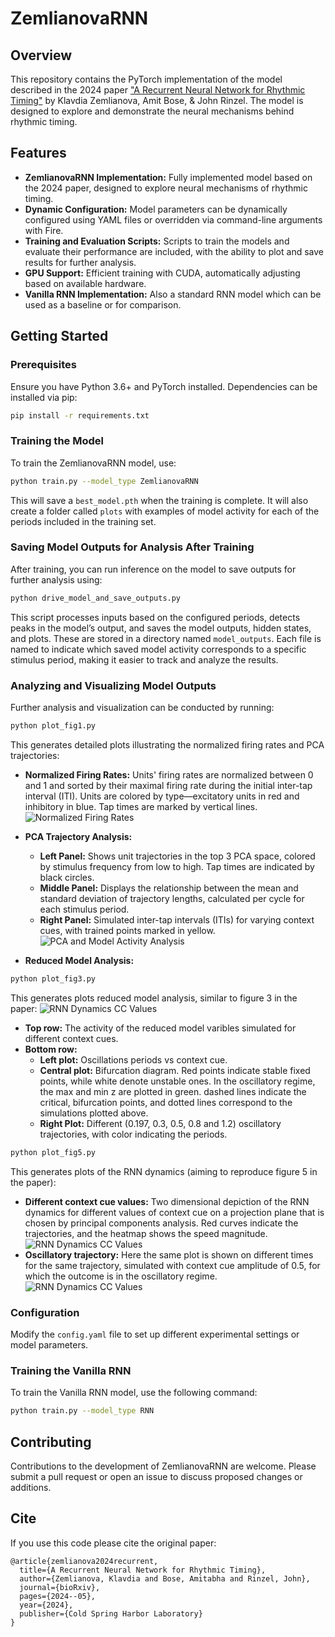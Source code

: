 # ZemlianovaRNN    

## Overview
This repository contains the PyTorch implementation of the model described in the 2024 paper ["A Recurrent Neural Network for Rhythmic Timing"](https://www.biorxiv.org/content/10.1101/2024.05.24.595797v1.abstract) by Klavdia Zemlianova, Amit Bose, & John Rinzel. The model is designed to explore and demonstrate the neural mechanisms behind rhythmic timing.

## Features
- **ZemlianovaRNN Implementation:** Fully implemented model based on the 2024 paper, designed to explore neural mechanisms of rhythmic timing.
- **Dynamic Configuration:** Model parameters can be dynamically configured using YAML files or overridden via command-line arguments with Fire.
- **Training and Evaluation Scripts:** Scripts to train the models and evaluate their performance are included, with the ability to plot and save results for further analysis.
- **GPU Support:** Efficient training with CUDA, automatically adjusting based on available hardware.
- **Vanilla RNN Implementation:** Also a standard RNN model which can be used as a baseline or for comparison.

## Getting Started

### Prerequisites
Ensure you have Python 3.6+ and PyTorch installed. Dependencies can be installed via pip:

```bash
pip install -r requirements.txt
```

### Training the Model

To train the ZemlianovaRNN model, use:

```bash
python train.py --model_type ZemlianovaRNN
```

This will save a `best_model.pth` when the training is complete. It will also create a folder called `plots` with examples of model activity for each of the periods included in the training set. 

### Saving Model Outputs for Analysis After Training

After training, you can run inference on the model to save outputs for further analysis using:

```bash
python drive_model_and_save_outputs.py
```

This script processes inputs based on the configured periods, detects peaks in the model’s output, and saves the model outputs, hidden states, and plots. These are stored in a directory named `model_outputs`. Each file is named to indicate which saved model activity corresponds to a specific stimulus period, making it easier to track and analyze the results.

### Analyzing and Visualizing Model Outputs
Further analysis and visualization can be conducted by running:
```bash
python plot_fig1.py
```
This generates detailed plots illustrating the normalized firing rates and PCA trajectories:
- **Normalized Firing Rates:** Units' firing rates are normalized between 0 and 1 and sorted by their maximal firing rate during the initial inter-tap interval (ITI). Units are colored by type—excitatory units in red and inhibitory in blue. Tap times are marked by vertical lines.
  ![Normalized Firing Rates](README_figs/firing_rate_plot_0.2.png)

- **PCA Trajectory Analysis:** 
  - **Left Panel:** Shows unit trajectories in the top 3 PCA space, colored by stimulus frequency from low to high. Tap times are indicated by black circles.
  - **Middle Panel:** Displays the relationship between the mean and standard deviation of trajectory lengths, calculated per cycle for each stimulus period.
  - **Right Panel:** Simulated inter-tap intervals (ITIs) for varying context cues, with trained points marked in yellow.
  ![PCA and Model Activity Analysis](README_figs/PCA_and_model_activity_stats.png)

- **Reduced Model Analysis:** 
```bash
python plot_fig3.py
```
This generates plots reduced model analysis, similar to figure 3 in the paper:
![RNN Dynamics CC Values](README_figs/fig_3.png)
- **Top row:** The activity of the reduced model varibles simulated for different context cues.
- **Bottom row:** 
  - **Left plot:** Oscillations periods vs context cue.
  - **Central plot:** Bifurcation diagram. Red points indicate stable fixed points, while white denote unstable ones. In the oscillatory regime, the max and min z are plotted in green. dashed lines indicate the critical, bifurcation points, and dotted lines correspond to the simulations plotted above.
  - **Right Plot:** Different (0.197, 0.3, 0.5, 0.8 and 1.2) oscillatory trajectories, with color indicating the periods. 
    
```bash
python plot_fig5.py
```
This generates plots of the RNN dynamics (aiming to reproduce figure 5 in the paper):

- **Different context cue values:** Two dimensional depiction of the RNN dynamics for different values of context cue on a projection plane that is chosen by principal components analysis. Red curves indicate the trajectories, and the heatmap shows the speed magnitude. 
  ![RNN Dynamics CC Values](README_figs/fig_5a.png)
- **Oscillatory trajectory:** Here the same plot is shown on different times for the same trajectory, simulated with context cue amplitude of 0.5, for which the outcome is in the oscillatory regime. 
  ![RNN Dynamics CC Values](README_figs/fig_5b.png)

### Configuration
Modify the `config.yaml` file to set up different experimental settings or model parameters.

### Training the Vanilla RNN

To train the Vanilla RNN model, use the following command:

```bash
python train.py --model_type RNN
```


## Contributing
Contributions to the development of ZemlianovaRNN are welcome. Please submit a pull request or open an issue to discuss proposed changes or additions.

## Cite

If you use this code please cite the original paper:

```
@article{zemlianova2024recurrent,
  title={A Recurrent Neural Network for Rhythmic Timing},
  author={Zemlianova, Klavdia and Bose, Amitabha and Rinzel, John},
  journal={bioRxiv},
  pages={2024--05},
  year={2024},
  publisher={Cold Spring Harbor Laboratory}
}
```
